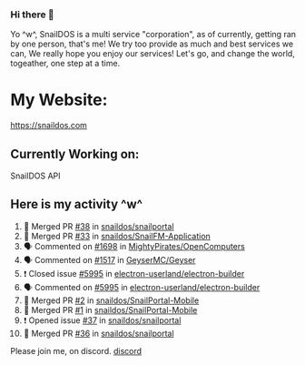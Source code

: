 ### Hi there 👋
Yo ^w^,
SnailDOS is a multi service "corporation", as of currently, getting ran by one person, that's me!
We try too provide as much and best services we can, We really hope you enjoy our services!
Let's go, and change the world, togeather, one step at a time.
# My Website:
https://snaildos.com
## Currently Working on:
SnailDOS API
## Here is my activity ^w^
<!--START_SECTION:activity-->
1. 🎉 Merged PR [#38](https://github.com/snaildos/snailportal/pull/38) in [snaildos/snailportal](https://github.com/snaildos/snailportal)
2. 🎉 Merged PR [#33](https://github.com/snaildos/SnailFM-Application/pull/33) in [snaildos/SnailFM-Application](https://github.com/snaildos/SnailFM-Application)
3. 🗣 Commented on [#1698](https://github.com/MightyPirates/OpenComputers/issues/1698) in [MightyPirates/OpenComputers](https://github.com/MightyPirates/OpenComputers)
4. 🗣 Commented on [#1517](https://github.com/GeyserMC/Geyser/issues/1517) in [GeyserMC/Geyser](https://github.com/GeyserMC/Geyser)
5. ❗️ Closed issue [#5995](https://github.com/electron-userland/electron-builder/issues/5995) in [electron-userland/electron-builder](https://github.com/electron-userland/electron-builder)
6. 🗣 Commented on [#5995](https://github.com/electron-userland/electron-builder/issues/5995) in [electron-userland/electron-builder](https://github.com/electron-userland/electron-builder)
7. 🎉 Merged PR [#2](https://github.com/snaildos/SnailPortal-Mobile/pull/2) in [snaildos/SnailPortal-Mobile](https://github.com/snaildos/SnailPortal-Mobile)
8. 🎉 Merged PR [#1](https://github.com/snaildos/SnailPortal-Mobile/pull/1) in [snaildos/SnailPortal-Mobile](https://github.com/snaildos/SnailPortal-Mobile)
9. ❗️ Opened issue [#37](https://github.com/snaildos/snailportal/issues/37) in [snaildos/snailportal](https://github.com/snaildos/snailportal)
10. 🎉 Merged PR [#36](https://github.com/snaildos/snailportal/pull/36) in [snaildos/snailportal](https://github.com/snaildos/snailportal)
<!--END_SECTION:activity-->
Please join me, on discord.
[discord](https://invite.gg/snaildos)
